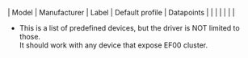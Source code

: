 | Model | Manufacturer | Label | Default profile | Datapoints |
|  |  |  |  |  |


- This is a list of predefined devices, but the driver is NOT limited to those.<br />It should work with any device that expose EF00 cluster.
